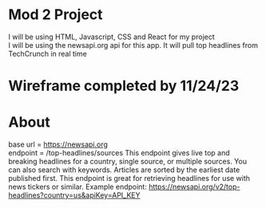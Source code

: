 # Mod 2 Project
I will be using HTML, Javascript, CSS and React for my project
<br>
I will be using the newsapi.org api for this app. It will pull top headlines from TechCrunch in real time
<br>
# Wireframe completed by 11/24/23

# About
base url = https://newsapi.org
<br>
endpoint = /top-headlines/sources
This endpoint gives live top and breaking headlines for a country, single source, or multiple sources. You can also search with keywords. Articles are sorted by the earliest date published first. This endpoint is great for retrieving headlines for use with news tickers or similar.
Example endpoint: https://newsapi.org/v2/top-headlines?country=us&apiKey=API_KEY


